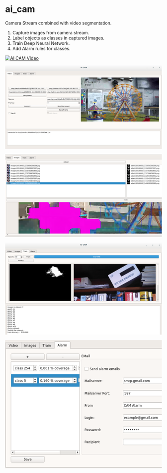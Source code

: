 # ai_cam
Camera Stream combined with video segmentation.

1. Capture images from camera stream.
2. Label objects as classes in captured images.
3. Train Deep Neural Network.
4. Add Alarm rules for classes.

[![AI CAM Video](http://img.youtube.com/vi/4ChW_rtIM3o/0.jpg)](http://www.youtube.com/watch?v=4ChW_rtIM3o "AI CAM Video")


![step 1](data/streamvideo.png "Step 1")

![step 2](data/labelimages.png "Step 1")

![step 3](data/trainpredict.png "Step 1")

![step 4](data/configurealarm.png "Step 1")
